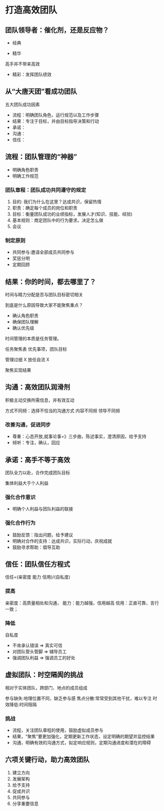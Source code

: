 # 打造高效团队

## 团队领导者：催化剂，还是反应物？

* 经典

* 精华

高手并不带来高效

* 精彩：发挥团队绩效

## 从“大唐天团”看成功团队

五大团队成功因素

* 流程：明确团队角色，运行规范以及工作步骤
* 结果：专注于目标，并由目标指导决策和行动
* 承诺：
* 沟通：
* 信任：

## 流程：团队管理的“神器”

* 明确角色职责
* 明确工作规范

### 团队章程：团队成功共同遵守的规定

1. 目的: 我们为什么在这里？达成共识，保留热情
2. 职责：确定每个成员的岗位和职责
3. 目标：衡量团队成功的业绩指标，发展人才(知识、技能、经验)
4. 基本规则：商定团队中的行为要求。决定怎么做
5. 会议

### 制定原则

* 共同参与:邀请全部成员共同参与
* 奖惩分明
* 定期回顾

## 结果：你的时间，都去哪里了？

时间与精力分配是否与团队目标密切相关

到底是什么原因导致大家不能聚焦重点？

* 确认角色职责
* 确保团队理解
* 确认优先级

时间管理的本质是任务管理。

任务聚焦表
优先事项，团队目标

管理过细 X
放任自流 X

聚焦实现结果

## 沟通：高效团队润滑剂

积极主动交换所需信息，并有效互动

方式不同频：选择不恰当的沟通方式
内容不同频
领导不同频

### 改善沟通，促进同步

* 尊重：心态开放,就事论事=》三步曲，陈述事实，澄清原因，给予支持
* 倾听：专注，确认，回应

## 承诺：高手不等于高效

团队全力以赴，合作完成团队目标

集体利益大于个人利益

### 强化合作意识

* 明确个人利益与团队利益的联接

### 强化合作行为

* 鼓励反馈：指出问题，给予建议
* 明确对合作的支持：达成共识，实际行动，庆祝成就
* 鼓励寻求帮助：倡导互助

## 信任：团队信任方程式

信任=(亲密度 能力 信用)/(自私度)

### 提高
亲密度：高质量相处和沟通，
能力：能力越强，信用越高
信用：正直可靠，言行一致；

### 降低

自私度

* 不肯承认错误 => 真实可信
* 对团队管头管脚 => 辅导员工
* 强调团队利益 => 强调员工的好处

## 虚拟团队：时空隔阂的挑战

相对于实体团队，跨部门、地点的成员组成

参与缺失:地理位置不同，缺乏参与感
焦点分散:常常受到其他干扰，难以专注
时效降低:时间阻隔

### 挑战

* 流程，关注团队章程的使用，鼓励虚拟成员参与
* 结果，“聚焦”要更加强化，定期更新工作状态，设定明确的期望并监控结果
* 沟通，明确有效的沟通方式，拟定响应规则，定期沟通进度和潜在的障碍

## 六项关键行动，助力高效团队

1. 建立方向
2. 发展架构
3. 给予支持
4. 促成共识
5. 共同参与
6. 分享重要信息
